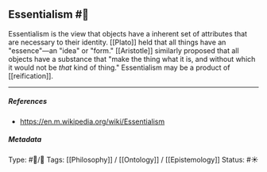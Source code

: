 ## Essentialism  #🧠 

Essentialism is the view that objects have a inherent set of attributes that are necessary to their identity. [[Plato]] held that all things have an "essence"—an "idea" or "form." [[Aristotle]] similarly proposed that all objects have a substance that "make the thing what it is, and without which it would not be _that_ kind of thing." Essentialism may be a product of [[reification]].

___

##### References

- https://en.m.wikipedia.org/wiki/Essentialism

##### Metadata

Type: #🔵/🔵 
Tags: [[Philosophy]] / [[Ontology]] / [[Epistemology]]
Status: #☀️ 